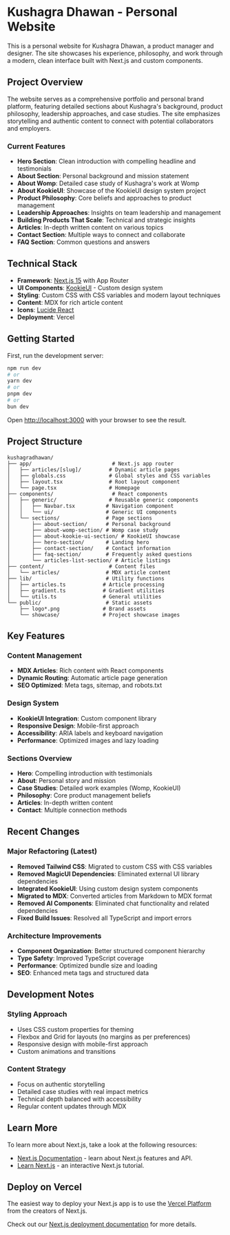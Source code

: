 # Kushagra Dhawan - Personal Website

This is a personal website for Kushagra Dhawan, a product manager and designer. The site showcases his experience, philosophy, and work through a modern, clean interface built with Next.js and custom components.

## Project Overview

The website serves as a comprehensive portfolio and personal brand platform, featuring detailed sections about Kushagra's background, product philosophy, leadership approaches, and case studies. The site emphasizes storytelling and authentic content to connect with potential collaborators and employers.

### Current Features

- **Hero Section**: Clean introduction with compelling headline and testimonials
- **About Section**: Personal background and mission statement
- **About Womp**: Detailed case study of Kushagra's work at Womp
- **About KookieUI**: Showcase of the KookieUI design system project
- **Product Philosophy**: Core beliefs and approaches to product management
- **Leadership Approaches**: Insights on team leadership and management
- **Building Products That Scale**: Technical and strategic insights
- **Articles**: In-depth written content on various topics
- **Contact Section**: Multiple ways to connect and collaborate
- **FAQ Section**: Common questions and answers

## Technical Stack

- **Framework**: [Next.js 15](https://nextjs.org) with App Router
- **UI Components**: [KookieUI](https://kushagradhawan.com/kookie-ui) - Custom design system
- **Styling**: Custom CSS with CSS variables and modern layout techniques
- **Content**: MDX for rich article content
- **Icons**: [Lucide React](https://lucide.dev)
- **Deployment**: Vercel

## Getting Started

First, run the development server:

```bash
npm run dev
# or
yarn dev
# or
pnpm dev
# or
bun dev
```

Open [http://localhost:3000](http://localhost:3000) with your browser to see the result.

## Project Structure

```
kushagradhawan/
├── app/                          # Next.js app router
│   ├── articles/[slug]/         # Dynamic article pages
│   ├── globals.css              # Global styles and CSS variables
│   ├── layout.tsx               # Root layout component
│   └── page.tsx                 # Homepage
├── components/                   # React components
│   ├── generic/                 # Reusable generic components
│   │   ├── Navbar.tsx          # Navigation component
│   │   └── ui/                 # Generic UI components
│   └── sections/               # Page sections
│       ├── about-section/      # Personal background
│       ├── about-womp-section/ # Womp case study
│       ├── about-kookie-ui-section/ # KookieUI showcase
│       ├── hero-section/       # Landing hero
│       ├── contact-section/    # Contact information
│       ├── faq-section/        # Frequently asked questions
│       └── articles-list-section/ # Article listings
├── content/                     # Content files
│   └── articles/               # MDX article content
├── lib/                        # Utility functions
│   ├── articles.ts            # Article processing
│   ├── gradient.ts            # Gradient utilities
│   └── utils.ts               # General utilities
└── public/                     # Static assets
    ├── logo*.png              # Brand assets
    └── showcase/              # Project showcase images
```

## Key Features

### Content Management

- **MDX Articles**: Rich content with React components
- **Dynamic Routing**: Automatic article page generation
- **SEO Optimized**: Meta tags, sitemap, and robots.txt

### Design System

- **KookieUI Integration**: Custom component library
- **Responsive Design**: Mobile-first approach
- **Accessibility**: ARIA labels and keyboard navigation
- **Performance**: Optimized images and lazy loading

### Sections Overview

- **Hero**: Compelling introduction with testimonials
- **About**: Personal story and mission
- **Case Studies**: Detailed work examples (Womp, KookieUI)
- **Philosophy**: Core product management beliefs
- **Articles**: In-depth written content
- **Contact**: Multiple connection methods

## Recent Changes

### Major Refactoring (Latest)

- **Removed Tailwind CSS**: Migrated to custom CSS with CSS variables
- **Removed MagicUI Dependencies**: Eliminated external UI library dependencies
- **Integrated KookieUI**: Using custom design system components
- **Migrated to MDX**: Converted articles from Markdown to MDX format
- **Removed AI Components**: Eliminated chat functionality and related dependencies
- **Fixed Build Issues**: Resolved all TypeScript and import errors

### Architecture Improvements

- **Component Organization**: Better structured component hierarchy
- **Type Safety**: Improved TypeScript coverage
- **Performance**: Optimized bundle size and loading
- **SEO**: Enhanced meta tags and structured data

## Development Notes

### Styling Approach

- Uses CSS custom properties for theming
- Flexbox and Grid for layouts (no margins as per preferences)
- Responsive design with mobile-first approach
- Custom animations and transitions

### Content Strategy

- Focus on authentic storytelling
- Detailed case studies with real impact metrics
- Technical depth balanced with accessibility
- Regular content updates through MDX

## Learn More

To learn more about Next.js, take a look at the following resources:

- [Next.js Documentation](https://nextjs.org/docs) - learn about Next.js features and API.
- [Learn Next.js](https://nextjs.org/learn) - an interactive Next.js tutorial.

## Deploy on Vercel

The easiest way to deploy your Next.js app is to use the [Vercel Platform](https://vercel.com/new?utm_medium=default-template&filter=next.js&utm_source=create-next-app&utm_campaign=create-next-app-readme) from the creators of Next.js.

Check out our [Next.js deployment documentation](https://nextjs.org/docs/app/building-your-application/deploying) for more details.
